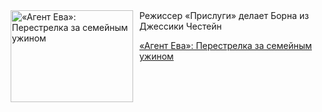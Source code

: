 <!--2025-06-01 10:15:45-->
<div class="yb">
  <div class="rss kino_kino"><a href="https://www.kino-teatr.ru/kino/art/tv/5703/" title="«Агент Ева»: Перестрелка за семейным ужином"><img src="https://www.kino-teatr.ru/art/3/0/5703/poster.jpg" width="196" height="147" align="left" hspace="5" style="margin: 0px 10px 0px 5px" alt="«Агент Ева»: Перестрелка за семейным ужином"/></a>Режиссер «Прислуги» делает Борна из Джессики Честейн <p class="titl"><a href="https://www.kino-teatr.ru/kino/art/tv/5703/">«Агент Ева»: Перестрелка за семейным ужином</a></p></div>
</div>
